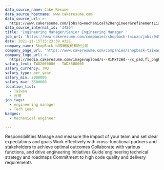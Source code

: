 ```yaml
---
data_source_name: Cake Resume
data_source_hostname: www.cakeresume.com
data_source_url: >-
  https://www.cakeresume.com/jobs?q=mechanical%20engineer&refinementList%5Blang_name%5D%5B0%5D=English&refinementList%5Bsalary_type%5D=per_year&range%5Bsalary_range%5D%5Bmin%5D=1000000&page=3
data_source_internal_id: '34264'
title: 'Engineering Manager/Senior Engineering Manager '
job_url: 'https://www.cakeresume.com/companies/shopback-taiwan/jobs/9451fc'
date: 2021-11-15T15:23:39.432Z
company_name: ShopBack 回饋網股份有限公司
company_page_url: 'https://www.cakeresume.com/companies/shopback-taiwan'
company_logo_url: >-
  https://media.cakeresume.com/image/upload/s--RiMxTzWd--/c_pad,fl_png8,h_200,w_200/v1657599645/hma3pimzrdw1b4eq527q.png
salary_text: TWD2000000 - TWD3500000
salary_currency: TWD
salary_type: per_year
salary_min: 2000000
salary_max: 3500000
location_list:
  - Taiwan
  - 台灣
job_tags:
  - engineering manager
  - Tech Lead
badges:
  - Mechanical engineer

---
```


Responsibilities Manage and measure the impact of your team and set clear expectations and goals Work effectively with cross-functional partners and stakeholders to achieve optimal outcomes Collaborate with various functions, and drive engineering initiatives Guide engineering technical strategy and roadmaps Commitment to high code quality and delivery requirements